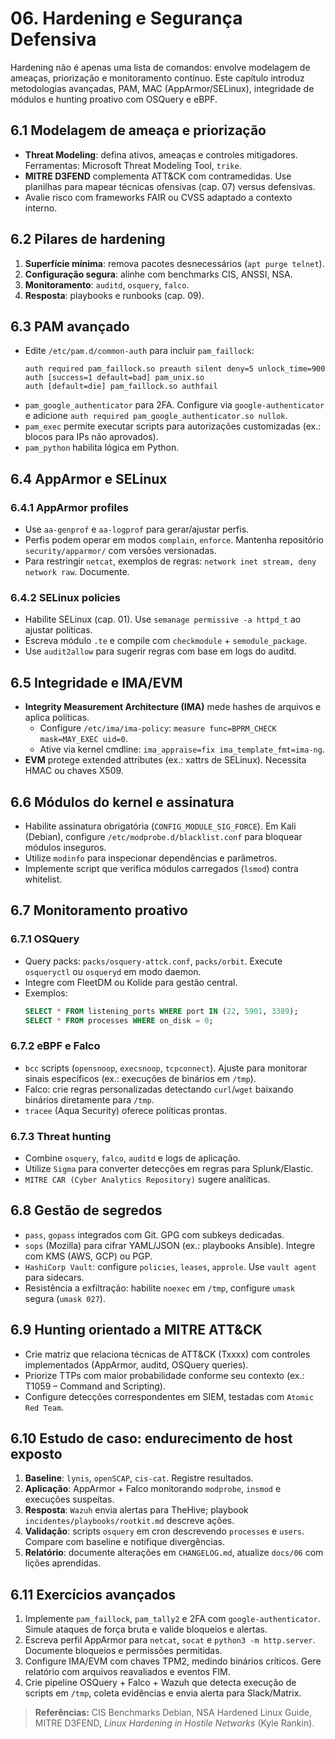 # 06. Hardening e Segurança Defensiva

Hardening não é apenas uma lista de comandos: envolve modelagem de ameaças, priorização e monitoramento contínuo. Este capítulo introduz metodologias avançadas, PAM, MAC (AppArmor/SELinux), integridade de módulos e hunting proativo com OSQuery e eBPF.

## 6.1 Modelagem de ameaça e priorização
- **Threat Modeling**: defina ativos, ameaças e controles mitigadores. Ferramentas: Microsoft Threat Modeling Tool, `trike`.
- **MITRE D3FEND** complementa ATT&CK com contramedidas. Use planilhas para mapear técnicas ofensivas (cap. 07) versus defensivas.
- Avalie risco com frameworks FAIR ou CVSS adaptado a contexto interno.

## 6.2 Pilares de hardening
1. **Superfície mínima**: remova pacotes desnecessários (`apt purge telnet`).
2. **Configuração segura**: alinhe com benchmarks CIS, ANSSI, NSA.
3. **Monitoramento**: `auditd`, `osquery`, `falco`.
4. **Resposta**: playbooks e runbooks (cap. 09).

## 6.3 PAM avançado
- Edite `/etc/pam.d/common-auth` para incluir `pam_faillock`:
  ```
  auth required pam_faillock.so preauth silent deny=5 unlock_time=900
  auth [success=1 default=bad] pam_unix.so
  auth [default=die] pam_faillock.so authfail
  ```
- `pam_google_authenticator` para 2FA. Configure via `google-authenticator` e adicione `auth required pam_google_authenticator.so nullok`.
- `pam_exec` permite executar scripts para autorizações customizadas (ex.: blocos para IPs não aprovados).
- `pam_python` habilita lógica em Python.

## 6.4 AppArmor e SELinux
### 6.4.1 AppArmor profiles
- Use `aa-genprof` e `aa-logprof` para gerar/ajustar perfis.
- Perfis podem operar em modos `complain`, `enforce`. Mantenha repositório `security/apparmor/` com versões versionadas.
- Para restringir `netcat`, exemplos de regras: `network inet stream, deny network raw`. Documente.

### 6.4.2 SELinux policies
- Habilite SELinux (cap. 01). Use `semanage permissive -a httpd_t` ao ajustar políticas.
- Escreva módulo `.te` e compile com `checkmodule` + `semodule_package`.
- Use `audit2allow` para sugerir regras com base em logs do auditd.

## 6.5 Integridade e IMA/EVM
- **Integrity Measurement Architecture (IMA)** mede hashes de arquivos e aplica políticas.
  - Configure `/etc/ima/ima-policy`: `measure func=BPRM_CHECK mask=MAY_EXEC uid=0`.
  - Ative via kernel cmdline: `ima_appraise=fix ima_template_fmt=ima-ng`.
- **EVM** protege extended attributes (ex.: xattrs de SELinux). Necessita HMAC ou chaves X509.

## 6.6 Módulos do kernel e assinatura
- Habilite assinatura obrigatória (`CONFIG_MODULE_SIG_FORCE`). Em Kali (Debian), configure `/etc/modprobe.d/blacklist.conf` para bloquear módulos inseguros.
- Utilize `modinfo` para inspecionar dependências e parâmetros.
- Implemente script que verifica módulos carregados (`lsmod`) contra whitelist.

## 6.7 Monitoramento proativo
### 6.7.1 OSQuery
- Query packs: `packs/osquery-attck.conf`, `packs/orbit`. Execute `osqueryctl` ou `osqueryd` em modo daemon.
- Integre com FleetDM ou Kolide para gestão central.
- Exemplos:
  ```sql
  SELECT * FROM listening_ports WHERE port IN (22, 5901, 3389);
  SELECT * FROM processes WHERE on_disk = 0;
  ```

### 6.7.2 eBPF e Falco
- `bcc` scripts (`opensnoop`, `execsnoop`, `tcpconnect`). Ajuste para monitorar sinais específicos (ex.: execuções de binários em `/tmp`).
- Falco: crie regras personalizadas detectando `curl`/`wget` baixando binários diretamente para `/tmp`.
- `tracee` (Aqua Security) oferece políticas prontas.

### 6.7.3 Threat hunting
- Combine `osquery`, `falco`, `auditd` e logs de aplicação.
- Utilize `Sigma` para converter detecções em regras para Splunk/Elastic.
- `MITRE CAR (Cyber Analytics Repository)` sugere analíticas.

## 6.8 Gestão de segredos
- `pass`, `gopass` integrados com Git. GPG com subkeys dedicadas.
- `sops` (Mozilla) para cifrar YAML/JSON (ex.: playbooks Ansible). Integre com KMS (AWS, GCP) ou PGP.
- `HashiCorp Vault`: configure `policies`, `leases`, `approle`. Use `vault agent` para sidecars.
- Resistência a exfiltração: habilite `noexec` em `/tmp`, configure `umask` segura (`umask 027`).

## 6.9 Hunting orientado a MITRE ATT&CK
- Crie matriz que relaciona técnicas de ATT&CK (Txxxx) com controles implementados (AppArmor, auditd, OSQuery queries).
- Priorize TTPs com maior probabilidade conforme seu contexto (ex.: T1059 – Command and Scripting).
- Configure detecções correspondentes em SIEM, testadas com `Atomic Red Team`.

## 6.10 Estudo de caso: endurecimento de host exposto
1. **Baseline**: `lynis`, `openSCAP`, `cis-cat`. Registre resultados.
2. **Aplicação**: AppArmor + Falco monitorando `modprobe`, `insmod` e execuções suspeitas.
3. **Resposta**: `Wazuh` envia alertas para TheHive; playbook `incidentes/playbooks/rootkit.md` descreve ações.
4. **Validação**: scripts `osquery` em cron descrevendo `processes` e `users`. Compare com baseline e notifique divergências.
5. **Relatório**: documente alterações em `CHANGELOG.md`, atualize `docs/06` com lições aprendidas.

## 6.11 Exercícios avançados
1. Implemente `pam_faillock`, `pam_tally2` e 2FA com `google-authenticator`. Simule ataques de força bruta e valide bloqueios e alertas.
2. Escreva perfil AppArmor para `netcat`, `socat` e `python3 -m http.server`. Documente bloqueios e permissões permitidas.
3. Configure IMA/EVM com chaves TPM2, medindo binários críticos. Gere relatório com arquivos reavaliados e eventos FIM.
4. Crie pipeline OSQuery + Falco + Wazuh que detecta execução de scripts em `/tmp`, coleta evidências e envia alerta para Slack/Matrix.

> **Referências:** CIS Benchmarks Debian, NSA Hardened Linux Guide, MITRE D3FEND, *Linux Hardening in Hostile Networks* (Kyle Rankin).
